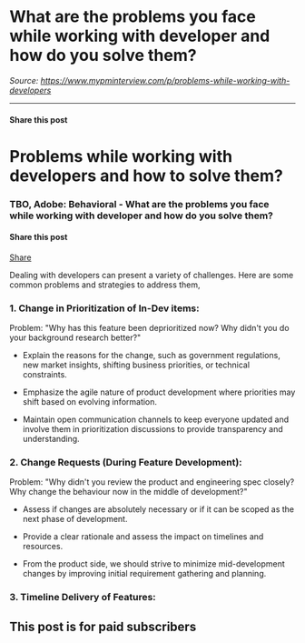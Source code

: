 # What are the problems you face while working with developer and how do you solve them?

*Source: https://www.mypminterview.com/p/problems-while-working-with-developers*

---

#### Share this post

# Problems while working with developers and how to solve them?

### TBO, Adobe: Behavioral - What are the problems you face while working with developer and how do you solve them?

#### Share this post

[Share](https://www.mypminterview.com/p/problems-while-working-with-developers?utm_source=substack&utm_medium=email&utm_content=share&action=share)



Dealing with developers can present a variety of challenges. Here are some common problems and strategies to address them,



### 1. Change in Prioritization of In-Dev items:

Problem: "Why has this feature been deprioritized now? Why didn't you do your background research better?"

- Explain the reasons for the change, such as government regulations, new market insights, shifting business priorities, or technical constraints.

- Emphasize the agile nature of product development where priorities may shift based on evolving information.

- Maintain open communication channels to keep everyone updated and involve them in prioritization discussions to provide transparency and understanding.



### 2. Change Requests (During Feature Development):

Problem: "Why didn't you review the product and engineering spec closely? Why change the behaviour now in the middle of development?"

- Assess if changes are absolutely necessary or if it can be scoped as the next phase of development.

- Provide a clear rationale and assess the impact on timelines and resources.

- From the product side, we should strive to minimize mid-development changes by improving initial requirement gathering and planning.



### 3. Timeline Delivery of Features:

## This post is for paid subscribers

